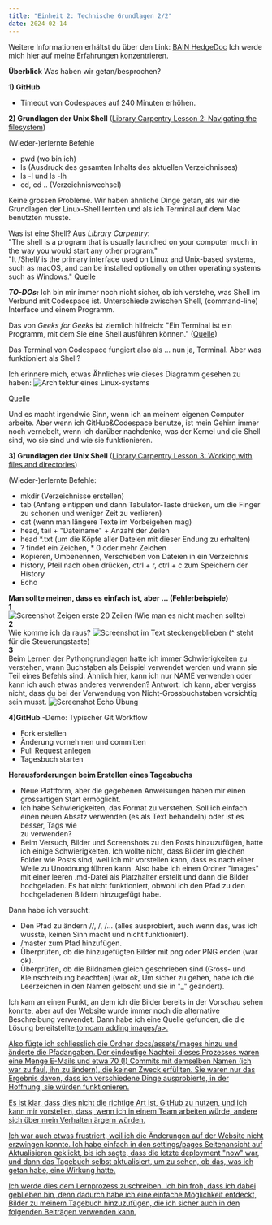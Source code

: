 ```yaml
---
title: "Einheit 2: Technische Grundlagen 2/2"
date: 2024-02-14
---
```

Weitere Informationen erhältst du über den Link: <a href="https://pad.gwdg.de/H-dlBlKaS9-xqX0ZH8fqcw#">BAIN HedgeDoc</a>
Ich werde mich hier auf meine Erfahrungen konzentrieren. 

**Überblick** Was haben wir getan/besprochen?

**1) GitHub**
   - Timeout von Codespaces auf 240 Minuten erhöhen.

**2) Grundlagen der Unix Shell** (<a href="https://librarycarpentry.org/lc-shell/02-navigating-the-filesystem.html">Library Carpentry Lesson 2: Navigating the filesystem</a>)

(Wieder-)erlernte Befehle
- pwd (wo bin ich)
- ls (Ausdruck des gesamten Inhalts des aktuellen Verzeichnisses)
- ls -l und ls -lh
- cd, cd .. (Verzeichniswechsel)

Keine grossen Probleme. Wir haben ähnliche Dinge getan, als wir die Grundlagen der Linux-Shell lernten und als ich Terminal auf dem Mac benutzten musste.

Was ist eine Shell? Aus _Library Carpentry_:
<br>"The shell is a program that is usually launched on your computer much in the way you would start any other program."
<br>"It /Shell/ is the primary interface used on Linux and Unix-based systems, such as macOS, and can be installed optionally on other operating systems such as Windows." <a href="https://librarycarpentry.org/lc-shell/01-intro-shell.html">Quelle</a>

***TO-DOs:*** Ich bin mir immer noch nicht sicher, ob ich verstehe, was Shell im Verbund mit Codespace ist. Unterschiede zwischen Shell, (command-line) Interface und einem Programm.

Das von _Geeks for Geeks_ ist ziemlich hilfreich: 
"Ein Terminal ist ein Programm, mit dem Sie eine Shell ausführen können." (<a href="https://www.geeksforgeeks.org/difference-between-terminal-console-shell-and-command-line/">Quelle</a>)

Das Terminal von Codespace fungiert also als ... nun ja, Terminal. Aber was funktioniert als Shell?

Ich erinnere mich, etwas Ähnliches wie dieses Diagramm gesehen zu haben:
<img src="/BAIN_lerntagebuch/docs/assets/images/architecture_of_linux_system.png" alt="Architektur eines Linux-systems">

<a href="https://www.javatpoint.com/architecture-of-linux">Quelle</a>

 Und es macht irgendwie Sinn, wenn ich an meinem eigenen Computer arbeite. Aber wenn ich GitHub&Codespace benutze, ist mein Gehirn immer noch vernebelt, wenn ich darüber nachdenke, was der Kernel und die Shell sind, wo sie sind und wie sie funktionieren.

**3) Grundlagen der Unix Shell** (<a href="https://librarycarpentry.org/lc-shell/03-working-with-files-and-folders.html">Library Carpentry Lesson 3: Working with files and directories</a>)
   
(Wieder-)erlernte Befehle: 

- mkdir (Verzeichnisse erstellen)
- tab (Anfang eintippen und dann Tabulator-Taste drücken, um die Finger zu schonen und weniger Zeit zu verlieren)
- cat (wenn man längere Texte im Vorbeigehen mag)
- head, tail + "Dateiname" + Anzahl der Zeilen
- head *.txt (um die Köpfe aller Dateien mit dieser Endung zu erhalten)
- ? findet ein Zeichen, * 0 oder mehr Zeichen
- Kopieren, Umbenennen, Verschieben von Dateien in ein Verzeichnis
- history, Pfeil nach oben drücken, ctrl + r, ctrl + c zum Speichern der History
- Echo

**Man sollte meinen, dass es einfach ist, aber ... (Fehlerbeispiele)**
<br>**1**<br>
<img src="/BAIN_lerntagebuch/docs/assets/images/Screenshot_2024-02-16_(Zeilen).png" alt="Screenshot Zeigen erste 20 Zeilen">
(Wie man es nicht machen sollte)
<br>**2**<br>
Wie komme ich da raus? 
<img src="/BAIN_lerntagebuch/docs/assets/images/2_Screenshot_2024-02-20.png" alt="Screenshot im Text steckengeblieben">
(^ steht für die Steuerungstaste)
<br>**3**<br>
Beim Lernen der Pythongrundlagen hatte ich immer Schwierigkeiten zu verstehen, wann Buchstaben als Beispiel verwendet werden und wann sie Teil eines Befehls sind. Ähnlich hier, kann ich nur NAME verwenden oder kann ich auch etwas anderes verwenden? Antwort: Ich kann, aber vergiss nicht, dass du bei der Verwendung von Nicht-Grossbuchstaben vorsichtig sein musst.
<img src="/BAIN_lerntagebuch/docs/assets/images/1_Screenshot_2024-02-20.png" alt="Screenshot Echo Übung">

**4)GitHub**
-Demo: Typischer Git Workflow
- Fork erstellen
- Änderung vornehmen und committen
- Pull Request anlegen
- Tagesbuch starten

**Herausforderungen beim Erstellen eines Tagesbuchs**

- Neue Plattform, aber die gegebenen Anweisungen haben mir einen grossartigen Start ermöglicht.
- Ich habe Schwierigkeiten, das Format zu verstehen. Soll ich einfach einen neuen Absatz verwenden (es als Text behandeln) oder ist es besser, Tags wie <br> zu verwenden?
- Beim Versuch, Bilder und Screenshots zu den Posts hinzuzufügen, hatte ich einige Schwierigkeiten. Ich wollte nicht, dass Bilder im gleichen Folder wie Posts sind, weil ich mir vorstellen kann, dass es nach einer Weile zu Unordnung führen kann. Also habe ich einen Ordner "images" mit einer leeren .md-Datei als Platzhalter erstellt und dann die Bilder hochgeladen. Es hat nicht funktioniert, obwohl ich den Pfad zu den hochgeladenen Bildern hinzugefügt habe.

Dann habe ich versucht:
- Den Pfad zu ändern //, /, /... (alles ausprobiert, auch wenn das, was ich wusste, keinen Sinn macht und nicht funktioniert).
- /master zum Pfad hinzufügen.
- Überprüfen, ob die hinzugefügten Bilder mit png oder PNG enden (war ok).
- Überprüfen, ob die Bildnamen gleich geschrieben sind (Gross- und Kleinschreibung beachten) (war ok, Um sicher zu gehen, habe ich die Leerzeichen in den Namen gelöscht und sie in "_" geändert).

Ich kam an einen Punkt, an dem ich die Bilder bereits in der Vorschau sehen konnte, aber auf der Website wurde immer noch die alternative Beschreibung verwendet. Dann habe ich eine Quelle gefunden, die die Lösung bereitstellte:<a href="https://tomcam.github.io/least-github-pages/adding-images-github-pages-site.html">tomcam adding images/a>.

Also fügte ich schliesslich die Ordner docs/assets/images hinzu und änderte die Pfadangaben. Der eindeutige Nachteil dieses Prozesses waren eine Menge E-Mails und etwa 70 (!) Commits mit demselben Namen (ich war zu faul, ihn zu ändern), die keinen Zweck erfüllten. Sie waren nur das Ergebnis davon, dass ich verschiedene Dinge ausprobierte, in der Hoffnung, sie würden funktionieren.

Es ist klar, dass dies nicht die richtige Art ist, GitHub zu nutzen, und ich kann mir vorstellen, dass, wenn ich in einem Team arbeiten würde, andere sich über mein Verhalten ärgern würden.

Ich war auch etwas frustriert, weil ich die Änderungen auf der Website nicht erzwingen konnte. Ich habe einfach in den settings/pages Seitenansicht auf Aktualisieren geklickt, bis ich sagte, dass die letzte deployment "now" war, und dann das Tagebuch selbst aktualisiert, um zu sehen, ob das, was ich getan habe, eine Wirkung hatte. 

Ich werde dies dem Lernprozess zuschreiben. Ich bin froh, dass ich dabei geblieben bin, denn dadurch habe ich eine einfache Möglichkeit entdeckt, Bilder zu meinem Tagebuch hinzuzufügen, die ich sicher auch in den folgenden Beiträgen verwenden kann.
